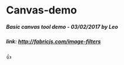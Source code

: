 # Canvas-demo
##### Basic canvas tool demo - 03/02/2017 by Leo 
##### link: http://fabricjs.com/image-filters 
:+1:
